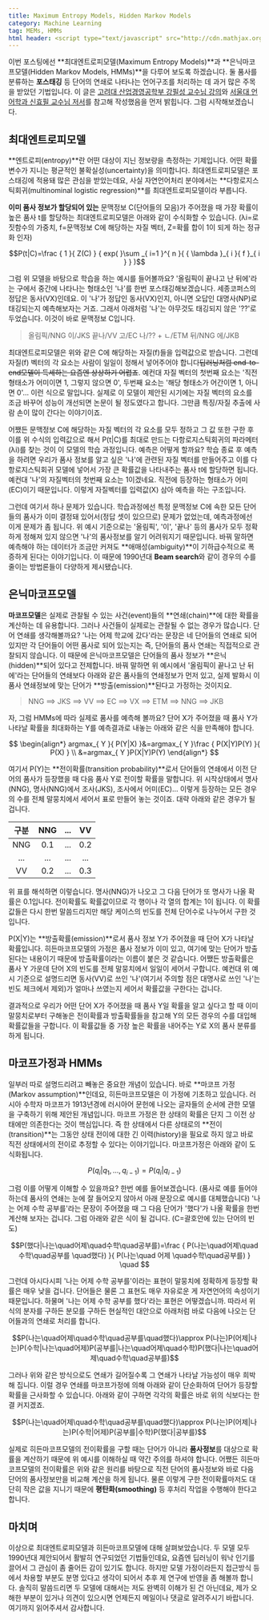 ```yaml
---
title: Maximum Entropy Models, Hidden Markov Models
category: Machine Learning
tag: MEMs, HMMs
html header: <script type="text/javascript" src="http://cdn.mathjax.org/mathjax/latest/MathJax.js?config=TeX-AMS_SVG"></script>
---
```


이번 포스팅에선 **최대엔트로피모델(Maximum Entropy Models)**과 **은닉마코프모델(Hidden Markov Models, HMMs)**을 다루어 보도록 하겠습니다. 둘 품사를 분류하는 **포스태깅** 등 단어의 연쇄로 나타나는 언어구조를 처리하는 데 과거 많은 주목을 받았던 기법입니다. 이 글은 [고려대 산업경영공학부 강필성 교수님 강의](https://github.com/pilsung-kang/text-mining)와 [서울대 언어학과 신효필 교수님 저서](http://www.kyobobook.co.kr/product/detailViewKor.laf?mallGb=KOR&ejkGb=KOR&barcode=9788952113719)를 참고해 작성했음을 먼저 밝힙니다. 그럼 시작해보겠습니다.



## 최대엔트로피모델

**엔트로피(entropy)**란 어떤 대상이 지닌 정보량을 측정하는 기제입니다. 어떤 확률변수가 지니는 평균적인 불확실성(uncertainty)을 의미합니다. 최대엔트로피모델은 포스태깅에 적용돼 많은 관심을 받았는데요, 사실 자연언어처리 분야에서는 **다항로지스틱회귀(multinominal logistic regression)**를 최대엔트로피모델이라 부릅니다. 

**이미 품사 정보가 할당되어 있는** 문맥정보 C(단어들의 모음)가 주어졌을 때 가장 확률이 높은 품사 t를 할당하는 최대엔트로피모델은 아래와 같이 수식화할 수 있습니다. (λi=로짓함수의 가중치, f=문맥정보 C에 해당하는 자질 벡터, Z=확률 합이 1이 되게 하는 정규화 인자)

$$P(t|C)=\frac { 1 }{ Z(C) } { exp( }\sum _{ i=1 }^{ n }{ { \lambda  }_{ i }{ f }_{ i } } )$$

그럼 위 모델을 바탕으로 학습을 하는 예시를 들어볼까요? '올림픽이 끝나고 난 뒤에'라는 구에서 중간에 나타나는 형태소인 '나'를 한번 포스태깅해보겠습니다. 세종코퍼스의 정답은 동사(VX)인데요. 이 '나'가 정답인 동사(VX)인지, 아니면 오답인 대명사(NP)로 태깅되는지 예측해보자는 거죠. 그래서 아래처럼 '나'는 아무것도 태깅되지 않은 '??'로 두었습니다. 이것이 바로 문맥정보 C입니다.

> 올림픽/NNG 이/JKS 끝나/VV 고/EC 나/?? + ㄴ/ETM 뒤/NNG 에/JKB

최대엔트로피모델은 위와 같은 C에 해당하는 자질(f)들을 입력값으로 받습니다. 그런데 자질(f) 벡터의 각 요소는 사람이 일일이 정해서 넣어주어야 합니다~~딥러닝처럼 end-to-end모델이 득세하는 요즘엔 상상하기 어렵죠~~. 예컨대 자질 벡터의 첫번째 요소는 '직전 형태소가 어미이면 1, 그렇지 않으면 0', 두번째 요소는 '해당 형태소가 어간이면 1, 아니면 0'... 이런 식으로 말입니다. 실제로 이 모델이 제안된 시기에는 자질 벡터의 요소를 조금 바꾸어 성능이 개선되면 논문이 될 정도였다고 합니다. 그만큼 특징/자질 추출에 사람 손이 많이 간다는 이야기이죠.

어쨌든 문맥정보 C에 해당하는 자질 벡터의 각 요소를 모두 정하고 그 값 또한 구한 후 이를 위 수식의 입력값으로 해서 P(t\|C)를 최대로 만드는 다항로지스틱회귀의 파라메터(λi)를 찾는 것이 이 모델의 학습 과정입니다. 예측은 어떻게 할까요? 학습 종료 후 예측을 하려면 우리가 품사 정보를 알고 싶은 '나'에 관련된 자질 벡터를 만들어주고 이를 다항로지스틱회귀 모델에 넣어서 가장 큰 확률값을 나타내주는 품사 t에 할당하면 됩니다. 예컨대 '나'의 자질벡터의 첫번째 요소는 1이겠네요. 직전에 등장하는 형태소가 어미(EC)이기 때문입니다. 이렇게 자질벡터를 입력값(X) 삼아 예측을 하는 구조입니다.

그런데 여기서 하나 문제가 있습니다. 학습과정에선 특정 문맥정보 C에 속한 모든 단어들의 품사가 이미 결정돼 있어서(정답 셋이 있으므로) 문제가 없었는데, 예측과정에선 이게 문제가 좀 됩니다. 위 예시 기준으로는 '올림픽', '이', '끝나' 등의 품사가 모두 정확하게 정해져 있지 않으면 '나'의 품사정보를 알기 어려워지기 때문입니다. 바꿔 말하면 예측해야 하는 데이터가 조금만 커져도 **애매성(ambiguity)**이 기하급수적으로 폭증하게 된다는 이야기입니다. 이 때문에 1990년대 **Beam search**와 같이 경우의 수를 줄이는 방법론들이 다양하게 제시됐습니다. 



## 은닉마코프모델

**마코프모델**은 실제로 관찰될 수 있는 사건(event)들의 **연쇄(chain)**에 대한 확률을 계산하는 데 유용합니다. 그러나 사건들이 실제로는 관찰될 수 없는 경우가 많습니다. 단어 연쇄를 생각해볼까요? '나는 어제 학교에 갔다'라는 문장은 네 단어들의 연쇄로 되어 있지만 각 단어들이 어떤 품사로 되어 있는지는 즉, 단어들의 품사 연쇄는 직접적으로 관찰되지 않습니다. 이 때문에 은닉마코프모델은 단어들의 품사 정보가 **은닉(hidden)**되어 있다고 전제합니다. 바꿔 말하면 위 예시에서 '올림픽이 끝나고 난 뒤에'라는 단어들의 연쇄보다 아래와 같은 품사들의 연쇄정보가 먼저 있고, 실제 발화시 이 품사 연쇄정보에 맞는 단어가 **방출(emission)**된다고 가정하는 것이지요. 

> NNG ==> JKS ==> VV ==> EC ==> VX ==> ETM ==> NNG ==> JKB

자, 그럼 HMMs에 따라 실제로 품사를 예측해 볼까요? 단어 X가 주어졌을 때 품사 Y가 나타날 확률을 최대화하는 Y를 예측결과로 내놓는 아래와 같은 식을 만족해야 합니다.

$$
\begin{align*}
argmax_{ Y }{ P(Y|X) }&=argmax_{ Y }\frac { P(X|Y)P(Y) }{ P(X) } \\ 
&=argmax_{ Y }P(X|Y)P(Y)
\end{align*}
$$

여기서 P(Y)는 **전이확률(transition probability)**로서 단어들의 연쇄에서 이전 단어의 품사가 등장했을 때 다음 품사 Y로 전이할 확률을 말합니다. 위 시작상태에서 명사(NNG), 명사(NNG)에서 조사(JKS), 조사에서 어미(EC)... 이렇게 등장하는 모든 경우의 수를 전체 말뭉치에서 세어서 표로 만들어 놓는 것이죠. 대략 아래와 같은 경우가 될 겁니다.

|  구분  | NNG  | ...  |  VV  |
| :--: | :--: | :--: | :--: |
| NNG  | 0.1  | ...  | 0.2  |
| ...  | ...  | ...  | ...  |
|  VV  | 0.2  | ...  | 0.3  |

위 표를 해석하면 이렇습니다. 명사(NNG)가 나오고 그 다음 단어가 또 명사가 나올 확률은 0.1입니다. 전이확률도 확률값이므로 각 행이나 각 열의 합계는 1이 됩니다. 이 확률값들은 다시 한번 말씀드리지만 해당 케이스의 빈도를 전체 단어수로 나누어서 구한 것입니다.

P(X\|Y)는 **방출확률(emission)**로서 품사 정보 Y가 주어졌을 때 단어 X가 나타날 확률입니다. 히든마코프모델의 가정은 품사 정보가 이미 있고, 여기에 맞는 단어가 방출된다는 내용이기 때문에 방출확률이라는 이름이 붙은 것 같습니다. 어쨌든 방출확률은 품사 Y 가운데 단어 X의 빈도를 전체 말뭉치에서 일일이 세어서 구합니다. 예컨대 위 예시 기준으로 설명드리면 동사(VV)로 쓰인 '나'(여기서 주의할 점은 대명사로 쓰인 '나'는 빈도 체크에서 제외)가 얼마나 쓰였는지 세어서 확률값을 구한다는 겁니다.

결과적으로 우리가 어떤 단어 X가 주어졌을 때 품사 Y일 확률을 알고 싶다고 할 때 이미 말뭉치로부터 구해놓은 전이확률과 방출확률들을 참고해 Y의 모든 경우의 수를 대입해 확률값들을 구합니다. 이 확률값들 중 가장 높은 확률을 내어주는 Y로 X의 품사 분류를 하게 됩니다.



## 마코프가정과 HMMs

일부러 따로 설명드리려고 빼놓은 중요한 개념이 있습니다. 바로 **마코프 가정(Markov assumption)**인데요, 히든마코프모델은 이 가정에 기초하고 있습니다. 러시아 수학자 마코프가 1913년경에 러시아어 문헌에 나오는 글자들의 순서에 관한 모델을 구축하기 위해 제안된 개념입니다. 마코프 가정은 한 상태의 확률은 단지 그 이전 상태에만 의존한다는 것이 핵심입니다. 즉 한 상태에서 다른 상태로의 **전이(transition)**는 그동안 상태 전이에 대한 긴 이력(history)을 필요로 하지 않고 바로 직전 상태에서의 전이로 추정할 수 있다는 이야기입니다. 마코프가정은 아래와 같이 도식화됩니다.

$$P({ q }_{ i }|{ q }_{ 1 },...,{ q }_{ i-1 })=P({ q }_{ i }|{ q }_{ i-1 })$$

그럼 이를 어떻게 이해할 수 있을까요? 한번 예를 들어보겠습니다. (품사로 예를 들어야 하는데 품사의 연쇄는 눈에 잘 들어오지 않아서 아래 문장으로 예시를 대체했습니다) '나는 어제 수학 공부를'라는 문장이 주어졌을 때 그 다음 단어가 '했다'가 나올 확률을 한번 계산해 보자는 겁니다. 그럼 아래와 같은 식이 될 겁니다. (C=괄호안에 있는 단어의 빈도)

$$P(했다|나는\quad어제\quad수학\quad공부를)=\frac { P(나는\quad어제\quad수학\quad공부를 \quad했다) }{ P(나는\quad 어제 \quad수학\quad공부를) } \quad $$

그런데 아시다시피 '나는 어제 수학 공부를'이라는 표현이 말뭉치에 정확하게 등장할 확률은 매우 낮을 겁니다. 단어들은 물론 그 표현도 매우 자유로운 게 자연언어의 속성이기 때문입니다. 하물며 '나는 어제 수학 공부를 했다'라는 표현은 어떻겠습니까. 따라서 위 식의 분자를 구하든 분모를 구하든 현실적인 대안으로 아래처럼 바로 다음에 나오는 단어들과의 연쇄로 처리를 합니다.

$$P(나는\quad어제\quad수학\quad공부를\quad했다)\approx P(나는)P(어제|나는)P(수학|나는\quad어제)P(공부를|나는\quad어제\quad수학)P(했다|나는\quad어제\quad수학\quad공부를)$$

그러나 위와 같은 방식으로도 연쇄가 길어질수록 그 연쇄가 나타날 가능성이 매우 희박해 집니다. 이럴 경우 연쇄를 마코프가정에 의해 아래와 같이 단순화하여 단어가 등장할 확률을 근사화할 수 있습니다. 아래와 같이 구하면 각각의 확률은 바로 위의 식보다는 한결 커지겠죠.

$$P(나는\quad어제\quad수학\quad공부를\quad했다)\approx P(나는)P(어제|나는)P(수학|어제)P(공부를|수학)P(했다|공부를)$$

실제로 히든마코프모델의 전이확률을 구할 때는 단어가 아니라 **품사정보**를 대상으로 확률을 계산하기 때문에 위 예시를 이해하실 때 약간 주의를 하셔야 합니다. 어쨌든 히든마코프모델의 전이확률은 위와 같은 원리를 바탕으로 직전 단어의 품사정보와 바로 다음 단어의 품사정보만을 비교해 계산을 하게 됩니다. 물론 이렇게 구한 전이확률마저도 대단히 작은 값을 지니기 때문에 **평탄화(smoothing)** 등 후처리 작업을 수행해야 한다고 합니다.



## 마치며

이상으로 최대엔트로피모델과 히든마코프모델에 대해 살펴보았습니다. 두 모델 모두 1990년대 제안되어서 활발히 연구되었던 기법들인데요, 요즘엔 딥러닝이 워낙 인기를 끌어서 그 관심이 좀 줄어든 감이 있기도 합니다. 하지만 모델 가정이라든지 접근방식 등에서 차용할 부분도 분명 있다고 생각이 되어서 추후 제 연구에 반영을 좀 해볼까 합니다. 솔직히 말씀드리면 두 모델에 대해서는 저도 완벽히 이해가 된 건 아닌데요, 제가 오해한 부분이 있거나 의견이 있으시면 언제든지 메일이나 댓글로 알려주시기 바랍니다. 여기까지 읽어주셔서 감사합니다.

